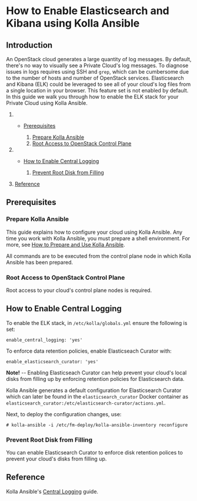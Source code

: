 # How to Enable Elasticsearch and Kibana using Kolla Ansible

## Introduction

An OpenStack cloud generates a large quantity of log messages. By
default, there's no way to visually see a Private Cloud's log messages.
To diagnose issues in logs requires using SSH and `grep`, which can be
cumbersome due to the number of hosts and number of OpenStack services.
Elasticsearch and Kibana (ELK) could be leveraged to see all of your
cloud's log files from a single location in your browser. This feature
set is not enabled by default. In this guide we walk you through how to
enable the ELK stack for your Private Cloud using Kolla Ansible.

1.    - [Prerequisites](operators_manual/day-4/kolla-ansible/enable-elk#prerequisites)
        
        1.  [Prepare Kolla
            Ansible](operators_manual/day-4/kolla-ansible/enable-elk#prepare-kolla-ansible)
        2.  [Root Access to OpenStack Control
            Plane](operators_manual/day-4/kolla-ansible/enable-elk#root-access-to-openstack-control-plane)

2.    - [How to Enable Central
        Logging](operators_manual/day-4/kolla-ansible/enable-elk#how-to-enable-central-logging)
        
        1.  [Prevent Root Disk from
            Filling](operators_manual/day-4/kolla-ansible/enable-elk#prevent-root-disk-from-filling)

3.  [Reference](operators_manual/day-4/kolla-ansible/enable-elk#reference)

## Prerequisites

### Prepare Kolla Ansible

This guide explains how to configure your cloud using Kolla Ansible. Any
time you work with Kolla Ansible, you must prepare a shell environment.
For more, see [How to Prepare and Use Kolla
Ansible](operators_manual/day-4/kolla-ansible/kolla-ansible).

All commands are to be executed from the control plane node in which
Kolla Ansible has been prepared.

### Root Access to OpenStack Control Plane

Root access to your cloud's control plane nodes is required.

## How to Enable Central Logging

To enable the ELK stack, in `/etc/kolla/globals.yml` ensure the
following is set:

    enable_central_logging: 'yes'

To enforce data retention policies, enable Elasticseach Curator with:

    enable_elasticsearch_curator: 'yes'

**Note\!** -- Enabling Elasticseach Curator can help prevent your
cloud's local disks from filling up by enforcing retention policies for
Elasticsearch data.

Kolla Ansible generates a default configuration for Elasticsearch
Curator which can later be found in the `elasticsearch_curator` Docker
container as
`elasticsearch_curator:/etc/elasticsearch-curator/actions.yml`.

Next, to deploy the configuration changes, use:

    # kolla-ansible -i /etc/fm-deploy/kolla-ansible-inventory reconfigure

### Prevent Root Disk from Filling

You can enable Elasticsearch Curator to enforce disk retention polices
to prevent your cloud's disks from filling up.

## Reference

Kolla Ansible's [Central
Logging](https://docs.openstack.org/kolla-ansible/victoria/reference/logging-and-monitoring/central-logging-guide.html)
guide.

